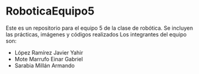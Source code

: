 # RoboticaEquipo5
Este es un repositorio para el equipo 5 de la clase de robótica. 
Se incluyen las prácticas, imágenes y códigos realizados
Los integrantes del equipo son:
- López Ramírez Javier Yahir
- Mote Marrufo Einar Gabriel
- Sarabia Millán Armando 
